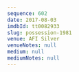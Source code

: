 ```yaml
---
sequence: 602
date: 2017-08-03
imdbId: tt0082933
slug: possession-1981
venue: AFI Silver
venueNotes: null
medium: null
mediumNotes: null
---
```

